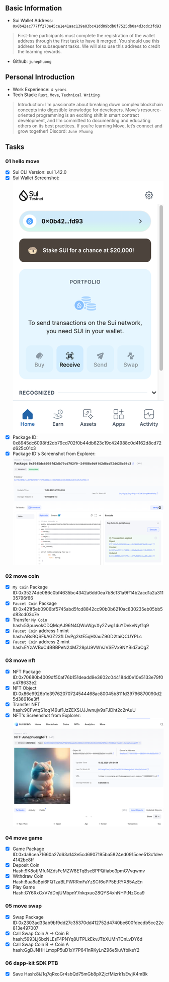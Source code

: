 ## Basic Information
- Sui Wallet Address: `0x0b42ac777ff273e45ce1e41aac139a03bc41dd09bdb0f7525db0a4d3cdc3fd93`
> First-time participants must complete the registration of the wallet address through the first task to have it merged. You should use this address for subsequent tasks. We will also use this address to credit the learning rewards.
- Github: `junephuong`

## Personal Introduction
- Work Experience: `4 years`
- Tech Stack: `Rust`, `Move`, `Technical Writing`
> Introduction: I’m passionate about breaking down complex blockchain concepts into digestible knowledge for developers. Move’s resource-oriented programming is an exciting shift in smart contract development, and I’m committed to documenting and educating others on its best practices. If you’re learning Move, let’s connect and grow together!
Discord: `June Phương`

## Tasks

### 01 hello move
- [x] Sui CLI Version: sui 1.42.0
- [x] Sui Wallet Screenshot: ![](images/sui_wallet.png)
- [x] Package ID: 0x8945dc6098fd2db79cd702f0b44db623c19c424988c0d4162d8cd72d625c01c3
- [x] Package ID's Screenshot from Explorer: ![](images/packageid.png)

### 02 move coin
- [x] `My Coin` Package ID:0x35274de086c0bf4635bc4342a6dd0ea7b8c131a9ff14b2acd1a2a31135796f66
- [x] `Faucet Coin` Package ID:0x421f5eb0906bf5745abd5fcd8842cc90b0b6210ac830235eb05bb5d83cd03c7e
- [x] Transfer `My Coin` hash:53puwokCDQMqAJ96N4QWuWgvXy2Zwg14uYDekvNyf1q9
- [x] `Faucet Coin` address 1 mint hash:ABsRQSFkAGZ23fLDvPg2ktE5qHXauZ9GD2taiQCUYPLc
- [x] `Faucet Coin` address 2 mint hash:EYzAVBuC4BBBPeN24MZ28pU9VWVJVSEVx9NYBidZaCgZ

### 03 move nft
- [x] NFT Package ID:0x70680b4009df50af76b151deadd9e3602c044184d0e10e5133e79f0c478633e2
- [x] NFT Object ID:0x86e9926b1e39762070724544468ac80045b811fd39796870090d25d36616e3ff
- [x] Transfer NFT hash:9CFwtqS1cq149uf1JzZEXSUJJwnujv9sFJDht2c2rAuU
- [x] NFT's Screenshot from Explorer: ![](images/nft.png)

### 04 move game
- [x] Game Package ID:0xda9cea71660a27d63a143e5cd6907195ba5824ed0915cee513c1dee4142bc8ff
- [x] Deposit Coin Hash:9K8ofjMfuNZdsFeMZW8ETqBseBPPQfiabo3pmGVvqwmv
- [x] Withdraw Coin Hash:8ua8aBpi6FQTzaBLPWRRmFaYzSCf6oPP5EtRYX85AzEn
- [x] Play Game Hash:GY6RxCxV7dDnjUMbpnY7nkqxuo28QYS4xhNHPtNzGca9

### 05 move swap
- [x] Swap Package ID:0x2303ad33ab9bf9dd27c35370dd412752d4740be600fdecdb5cc22c813e497007
- [x] Call Swap Coin A -> Coin B hash:5993Lj6bxNLEsT4PNYq8UTPLkEkvJTbXUMhTCnLvDY6d
- [x] Call Swap Coin B -> Coin A hash:GgDJNHHLmxpP5uD1xY7P641nRKyLnZ96e5iuVfbikeY2

### 06 dapp-kit SDK PTB
- [x] Save Hash:8iJ1q7qRxoGr4sbQd75mGb8pXZjcfMizrk1sEwjK4mBk
